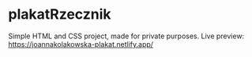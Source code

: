 # plakatRzecznik

Simple HTML and CSS project, made for private purposes. 
Live preview: https://joannakolakowska-plakat.netlify.app/
